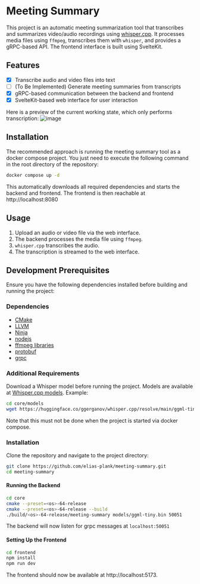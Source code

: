 # Meeting Summary

This project is an automatic meeting summarization tool that transcribes and summarizes video/audio recordings using [whisper.cpp](https://github.com/ggerganov/whisper.cpp). It processes media files using `ffmpeg`, transcribes them with `whisper`, and provides a gRPC-based API. The frontend interface is built using SvelteKit.

## Features
- [x] Transcribe audio and video files into text
- [ ] (To Be Implemented) Generate meeting summaries from transcripts
- [x] gRPC-based communication between the backend and frontend
- [x] SvelteKit-based web interface for user interaction

Here is a preview of the current working state, which only performs transcription:
![image](https://github.com/user-attachments/assets/5671518b-7bf9-42cd-9328-a8969485b826)


## Installation

The recommended approach is running the meeting summary tool as a docker compose project. You just need to execute the following command in the root directory of the repository:

```sh
docker compose up -d
```

This automatically downloads all required dependencies and starts the backend and frontend. The frontend is then reachable at http://localhost:8080

## Usage
1. Upload an audio or video file via the web interface.
2. The backend processes the media file using `ffmpeg`.
3. `whisper.cpp` transcribes the audio.
4. The transcription is streamed to the web interface.

## Development Prerequisites
Ensure you have the following dependencies installed before building and running the project:

### Dependencies

 - [CMake](https://cmake.org)
 - [LLVM](https://llvm.org)
 - [Ninja](https://ninja-build.org)
 - [nodejs](https://nodejs.org/)
 - [ffmpeg libraries](https://ffmpeg.org)
 - [protobuf](https://protobuf.dev)
 - [grpc](https://grpc.io)

### Additional Requirements
Download a Whisper model before running the project. Models are available at [Whisper.cpp models](https://github.com/ggerganov/whisper.cpp#usage). Example:
```bash
cd core/models
wget https://huggingface.co/ggerganov/whisper.cpp/resolve/main/ggml-tiny.bin
```

Note that this must not be done when the project is started via docker compose.

### Installation
Clone the repository and navigate to the project directory:
```bash
git clone https://github.com/elias-plank/meeting-summary.git
cd meeting-summary
```

#### Running the Backend
```bash
cd core
cmake --preset=<os>-64-release
cmake --preset=<os>-64-release --build
./build/<os>-64-release/meeting-summary models/ggml-tiny.bin 50051
```

The backend will now listen for grpc messages at `localhost:50051`

#### Setting Up the Frontend
```bash
cd frontend
npm install
npm run dev
```
The frontend should now be available at http://localhost:5173.

